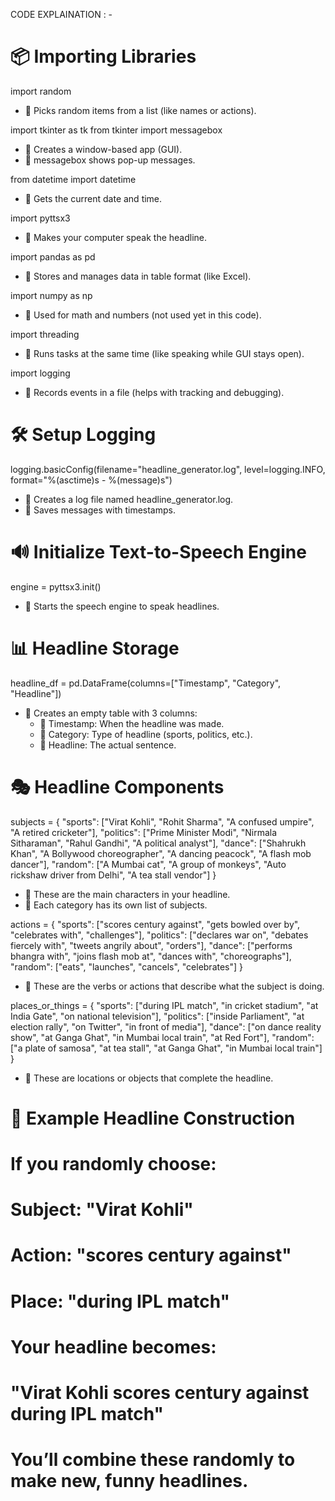  CODE EXPLAINATION : -


 # 📦 Importing Libraries
import random
- 🔹 Picks random items from a list (like names or actions).

import tkinter as tk
from tkinter import messagebox
- 🔹 Creates a window-based app (GUI).
- 🔹 messagebox shows pop-up messages.

from datetime import datetime
- 🔹 Gets the current date and time.

import pyttsx3
- 🔹 Makes your computer speak the headline.

import pandas as pd
- 🔹 Stores and manages data in table format (like Excel).

import numpy as np
- 🔹 Used for math and numbers (not used yet in this code).

import threading
- 🔹 Runs tasks at the same time (like speaking while GUI stays open).

import logging
- 🔹 Records events in a file (helps with tracking and debugging).

# 🛠️ Setup Logging
logging.basicConfig(filename="headline_generator.log", level=logging.INFO, format="%(asctime)s - %(message)s")
- 🔹 Creates a log file named headline_generator.log.
- 🔹 Saves messages with timestamps.

# 🔊 Initialize Text-to-Speech Engine
engine = pyttsx3.init()
- 🔹 Starts the speech engine to speak headlines.

# 📊 Headline Storage
headline_df = pd.DataFrame(columns=["Timestamp", "Category", "Headline"])
- 🔹 Creates an empty table with 3 columns:
  - 🔹 Timestamp: When the headline was made.
  - 🔹 Category: Type of headline (sports, politics, etc.).
  - 🔹 Headline: The actual sentence.

# 🎭 Headline Components

subjects = {
    "sports": ["Virat Kohli", "Rohit Sharma", "A confused umpire", "A retired cricketer"],
    "politics": ["Prime Minister Modi", "Nirmala Sitharaman", "Rahul Gandhi", "A political analyst"],
    "dance": ["Shahrukh Khan", "A Bollywood choreographer", "A dancing peacock", "A flash mob dancer"],
    "random": ["A Mumbai cat", "A group of monkeys", "Auto rickshaw driver from Delhi", "A tea stall vendor"]
}
- 🔹 These are the main characters in your headline.
- 🔹 Each category has its own list of subjects.

actions = {
    "sports": ["scores century against", "gets bowled over by", "celebrates with", "challenges"],
    "politics": ["declares war on", "debates fiercely with", "tweets angrily about", "orders"],
    "dance": ["performs bhangra with", "joins flash mob at", "dances with", "choreographs"],
    "random": ["eats", "launches", "cancels", "celebrates"]
}
- 🔹 These are the verbs or actions that describe what the subject is doing.

places_or_things = {
    "sports": ["during IPL match", "in cricket stadium", "at India Gate", "on national television"],
    "politics": ["inside Parliament", "at election rally", "on Twitter", "in front of media"],
    "dance": ["on dance reality show", "at Ganga Ghat", "in Mumbai local train", "at Red Fort"],
    "random": ["a plate of samosa", "at tea stall", "at Ganga Ghat", "in Mumbai local train"]
}
- 🔹 These are locations or objects that complete the headline.

# 🧪 Example Headline Construction
# If you randomly choose:
# Subject: "Virat Kohli"
# Action: "scores century against"
# Place: "during IPL match"
# Your headline becomes:
# "Virat Kohli scores century against during IPL match"
# You’ll combine these randomly to make new, funny headlines.
